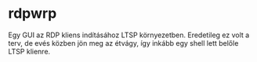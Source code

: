 rdpwrp
======

Egy GUI az RDP kliens indításához LTSP környezetben.
Eredetileg ez volt a terv, de evés közben jön meg az étvágy, így inkább egy shell lett belőle
LTSP klienre.


